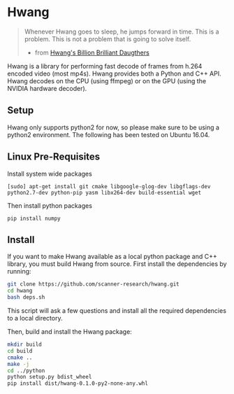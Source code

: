 # Hwang

> Whenever Hwang goes to sleep, he jumps forward in time. This is a problem.
> This is not a problem that is going to solve itself.
> - from [Hwang's Billion Brilliant Daugthers](http://www.lightspeedmagazine.com/fiction/hwangs-billion-brilliant-daughters)

Hwang is a library for performing fast decode of frames from h.264
encoded video (most mp4s). Hwang provides both a Python and C++ API. Hwang
decodes on the CPU (using ffmpeg) or on the GPU (using the NVIDIA hardware
decoder).

## Setup

Hwang only supports python2 for now, so please make sure to be using a python2
environment. The following has been tested on Ubuntu 16.04.

## Linux Pre-Requisites
Install system wide packages
```
[sudo] apt-get install git cmake libgoogle-glog-dev libgflags-dev python2.7-dev python-pip yasm libx264-dev build-essential wget
```

Then install python packages
```
pip install numpy
```

## Install

If you want to make Hwang available as a local python package and C++ library,
you must build Hwang from source. First install the dependencies by running:
```bash
git clone https://github.com/scanner-research/hwang.git
cd hwang
bash deps.sh
```
This script will ask a few questions and install all the required dependencies
to a local directory.

Then, build and install the Hwang package:
```bash
mkdir build
cd build
cmake ..
make -j
cd ../python
python setup.py bdist_wheel
pip install dist/hwang-0.1.0-py2-none-any.whl
```
